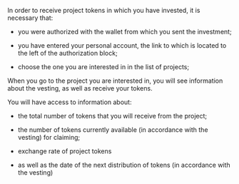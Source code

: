 In order to receive project tokens in which you have invested, it is necessary that:

- you were authorized with the wallet from which you sent the investment;

- you have entered your personal account, the link to which is located to the left of the authorization block;

- choose the one you are interested in in the list of projects;

When you go to the project you are interested in, you will see information about the vesting, as well as receive your tokens.

You will have access to information about:

- the total number of tokens that you will receive from the project;

- the number of tokens currently available (in accordance with the vesting) for claiming;

- exchange rate of project tokens

- as well as the date of the next distribution of tokens (in accordance with the vesting)
